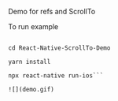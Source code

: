 Demo for refs and ScrollTo

To run example

````git clone https://github.com/suarezluis/React-Native-ScrollTo-Demo.git

cd React-Native-ScrollTo-Demo

yarn install

npx react-native run-ios```

![](demo.gif)
````
